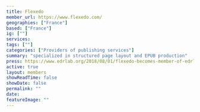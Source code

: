 ```yaml
---
title: Flexedo
member_url: https://www.flexedo.com/
geographies: ["France"]
based: ["France"]
ig: [""] 
services: 
tags: [""]
categories: ["Providers of publishing services"]
summary: "specialized in structured page layout and EPUB production"
press: https://www.edrlab.org/2018/08/01/flexedo-becomes-member-of-edrlab/
active: true
layout: members
showReadTime: false
showDate: false
permalink: ""
date: 
featureImage: ""
---
```

